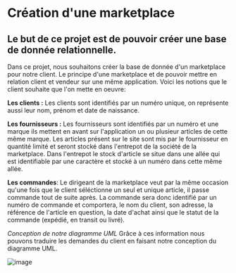 # Création d'une marketplace
## Le but de ce projet est de pouvoir créer une base de donnée relationnelle.




Dans ce projet, nous souhaitons créer la base de donnée d'un marketplace pour notre client.
Le principe d'une marketplace et de pouvoir mettre en relation client et vendeur sur une même application. 
Voici les notions que le client souhaite que l'on mette en oeuvre:

**Les clients :** Les clients sont identifiés par un numéro unique, on représente aussi leur nom, prénom et date de naissance.

**Les fournisseurs :** Les fournisseurs sont identifiés par un numéro et une marque ils mettent en avant sur l'application un ou plusieur articles de cette même marque. Les articles présent sur le site sont mis par le fournisseur en quantité limité et seront stocké dans l'entrepot de la société de la marketplace. Dans l'entrepot le stock d'article se situe dans une allée qui est identifiable par une caractère et stocké à un numéro dans cette même allée.

**Les commandes**: Le dirigeant de la marketplace veut par la même occasion qu'une fois que le client séléctionne un seul et unique article, il passe commande tout de suite après. La commande sera donc identifié par un numéro de commande et comportera, le nom du client, son adresse, la référence de l'article en question, la date d'achat ainsi que le statut de la commande (expédié, en transit ou livré).

*Conception de notre diagramme UML*
Grâce à ces information nous pouvons traduire les demandes du client en faisant notre conception du diagramme UML.

![image](https://user-images.githubusercontent.com/58702474/113482416-f4ef5000-949e-11eb-8df0-a290c7b0bb56.png)






